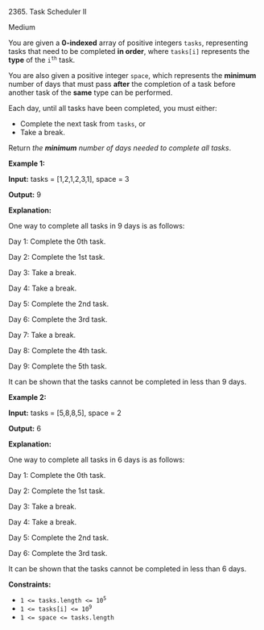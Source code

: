 2365\. Task Scheduler II

Medium

You are given a **0-indexed** array of positive integers `tasks`, representing tasks that need to be completed **in order**, where `tasks[i]` represents the **type** of the <code>i<sup>th</sup></code> task.

You are also given a positive integer `space`, which represents the **minimum** number of days that must pass **after** the completion of a task before another task of the **same** type can be performed.

Each day, until all tasks have been completed, you must either:

*   Complete the next task from `tasks`, or
*   Take a break.

Return _the **minimum** number of days needed to complete all tasks_.

**Example 1:**

**Input:** tasks = [1,2,1,2,3,1], space = 3

**Output:** 9

**Explanation:** 

One way to complete all tasks in 9 days is as follows: 

Day 1: Complete the 0th task. 

Day 2: Complete the 1st task.

Day 3: Take a break.

Day 4: Take a break. 

Day 5: Complete the 2nd task. 

Day 6: Complete the 3rd task.

Day 7: Take a break. 

Day 8: Complete the 4th task. 

Day 9: Complete the 5th task. 

It can be shown that the tasks cannot be completed in less than 9 days.

**Example 2:**

**Input:** tasks = [5,8,8,5], space = 2

**Output:** 6

**Explanation:** 

One way to complete all tasks in 6 days is as follows:

Day 1: Complete the 0th task.

Day 2: Complete the 1st task. 

Day 3: Take a break.

Day 4: Take a break.

Day 5: Complete the 2nd task.

Day 6: Complete the 3rd task. 

It can be shown that the tasks cannot be completed in less than 6 days.

**Constraints:**

*   <code>1 <= tasks.length <= 10<sup>5</sup></code>
*   <code>1 <= tasks[i] <= 10<sup>9</sup></code>
*   `1 <= space <= tasks.length`